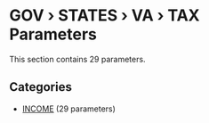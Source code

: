 # GOV › STATES › VA › TAX Parameters

This section contains 29 parameters.

## Categories

- [INCOME](income/index.md) (29 parameters)
